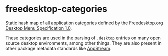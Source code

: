 # freedesktop-categories

Static hash map of all application categories defined by the Freedesktop.org
[Desktop Menu Specification 1.0][dm].

[dm]: https://specifications.freedesktop.org/menu-spec/menu-spec-1.0.html

These categories are used in the parsing of `.desktop` entries on many open
source desktop environments, among other things. They are also present in other
package metadata standards like [AppStream][as].

[as]: https://www.freedesktop.org/software/appstream/docs/index.html
